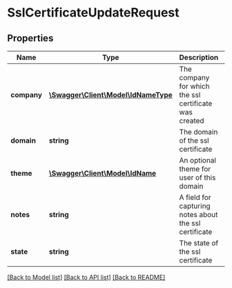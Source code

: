 # SslCertificateUpdateRequest

## Properties
Name | Type | Description | Notes
------------ | ------------- | ------------- | -------------
**company** | [**\Swagger\Client\Model\IdNameType**](IdNameType.md) | The company for which the ssl certificate was created | [optional] 
**domain** | **string** | The domain of the ssl certificate | [optional] 
**theme** | [**\Swagger\Client\Model\IdName**](IdName.md) | An optional theme for user of this domain | [optional] 
**notes** | **string** | A field for capturing notes about the ssl certificate | [optional] 
**state** | **string** | The state of the ssl certificate | [optional] 

[[Back to Model list]](../README.md#documentation-for-models) [[Back to API list]](../README.md#documentation-for-api-endpoints) [[Back to README]](../README.md)


